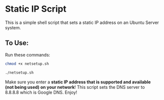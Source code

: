 # Static IP Script
This is a simple shell script that sets a static IP address on an Ubuntu Server system. 

## To Use:
Run these commands:
```bash
chmod +x netsetup.sh
```
```bash
./netsetup.sh
```
Make sure you enter a **static IP address that is supported and available (not being used) on your network**! This script sets the DNS server to 8.8.8.8 which is Google DNS. Enjoy!
